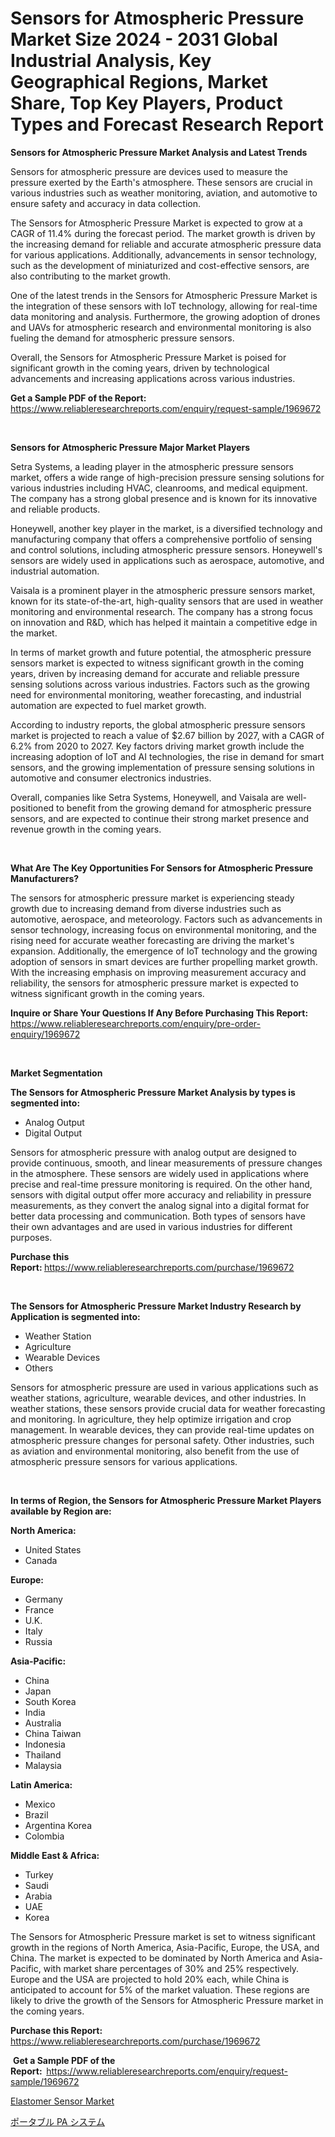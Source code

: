 <p><h1>Sensors for Atmospheric Pressure Market Size 2024 - 2031 Global Industrial Analysis, Key Geographical Regions, Market Share, Top Key Players, Product Types and Forecast Research Report</h1></p><p><strong>Sensors for Atmospheric Pressure Market Analysis and Latest Trends</strong></p>
<p><p>Sensors for atmospheric pressure are devices used to measure the pressure exerted by the Earth's atmosphere. These sensors are crucial in various industries such as weather monitoring, aviation, and automotive to ensure safety and accuracy in data collection.</p><p>The Sensors for Atmospheric Pressure Market is expected to grow at a CAGR of 11.4% during the forecast period. The market growth is driven by the increasing demand for reliable and accurate atmospheric pressure data for various applications. Additionally, advancements in sensor technology, such as the development of miniaturized and cost-effective sensors, are also contributing to the market growth.</p><p>One of the latest trends in the Sensors for Atmospheric Pressure Market is the integration of these sensors with IoT technology, allowing for real-time data monitoring and analysis. Furthermore, the growing adoption of drones and UAVs for atmospheric research and environmental monitoring is also fueling the demand for atmospheric pressure sensors.</p><p>Overall, the Sensors for Atmospheric Pressure Market is poised for significant growth in the coming years, driven by technological advancements and increasing applications across various industries.</p></p>
<p><strong>Get a Sample PDF of the Report:&nbsp;</strong> <a href="https://www.reliableresearchreports.com/enquiry/request-sample/1969672">https://www.reliableresearchreports.com/enquiry/request-sample/1969672</a></p>
<p>&nbsp;</p>
<p><strong>Sensors for Atmospheric Pressure Major Market Players</strong></p>
<p><p>Setra Systems, a leading player in the atmospheric pressure sensors market, offers a wide range of high-precision pressure sensing solutions for various industries including HVAC, cleanrooms, and medical equipment. The company has a strong global presence and is known for its innovative and reliable products.</p><p>Honeywell, another key player in the market, is a diversified technology and manufacturing company that offers a comprehensive portfolio of sensing and control solutions, including atmospheric pressure sensors. Honeywell's sensors are widely used in applications such as aerospace, automotive, and industrial automation.</p><p>Vaisala is a prominent player in the atmospheric pressure sensors market, known for its state-of-the-art, high-quality sensors that are used in weather monitoring and environmental research. The company has a strong focus on innovation and R&D, which has helped it maintain a competitive edge in the market.</p><p>In terms of market growth and future potential, the atmospheric pressure sensors market is expected to witness significant growth in the coming years, driven by increasing demand for accurate and reliable pressure sensing solutions across various industries. Factors such as the growing need for environmental monitoring, weather forecasting, and industrial automation are expected to fuel market growth.</p><p>According to industry reports, the global atmospheric pressure sensors market is projected to reach a value of $2.67 billion by 2027, with a CAGR of 6.2% from 2020 to 2027. Key factors driving market growth include the increasing adoption of IoT and AI technologies, the rise in demand for smart sensors, and the growing implementation of pressure sensing solutions in automotive and consumer electronics industries.</p><p>Overall, companies like Setra Systems, Honeywell, and Vaisala are well-positioned to benefit from the growing demand for atmospheric pressure sensors, and are expected to continue their strong market presence and revenue growth in the coming years.</p></p>
<p>&nbsp;</p>
<p><strong>What Are The Key Opportunities For Sensors for Atmospheric Pressure Manufacturers?</strong></p>
<p><p>The sensors for atmospheric pressure market is experiencing steady growth due to increasing demand from diverse industries such as automotive, aerospace, and meteorology. Factors such as advancements in sensor technology, increasing focus on environmental monitoring, and the rising need for accurate weather forecasting are driving the market's expansion. Additionally, the emergence of IoT technology and the growing adoption of sensors in smart devices are further propelling market growth. With the increasing emphasis on improving measurement accuracy and reliability, the sensors for atmospheric pressure market is expected to witness significant growth in the coming years.</p></p>
<p><strong>Inquire or Share Your Questions If Any Before Purchasing This Report:</strong> <a href="https://www.reliableresearchreports.com/enquiry/pre-order-enquiry/1969672">https://www.reliableresearchreports.com/enquiry/pre-order-enquiry/1969672</a></p>
<p>&nbsp;</p>
<p><strong>Market Segmentation</strong></p>
<p><strong>The Sensors for Atmospheric Pressure Market Analysis by types is segmented into:</strong></p>
<p><ul><li>Analog Output</li><li>Digital Output</li></ul></p>
<p><p>Sensors for atmospheric pressure with analog output are designed to provide continuous, smooth, and linear measurements of pressure changes in the atmosphere. These sensors are widely used in applications where precise and real-time pressure monitoring is required. On the other hand, sensors with digital output offer more accuracy and reliability in pressure measurements, as they convert the analog signal into a digital format for better data processing and communication. Both types of sensors have their own advantages and are used in various industries for different purposes.</p></p>
<p><strong>Purchase this Report:&nbsp;</strong><a href="https://www.reliableresearchreports.com/purchase/1969672">https://www.reliableresearchreports.com/purchase/1969672</a></p>
<p>&nbsp;</p>
<p><strong>The Sensors for Atmospheric Pressure Market Industry Research by Application is segmented into:</strong></p>
<p><ul><li>Weather Station</li><li>Agriculture</li><li>Wearable Devices</li><li>Others</li></ul></p>
<p><p>Sensors for atmospheric pressure are used in various applications such as weather stations, agriculture, wearable devices, and other industries. In weather stations, these sensors provide crucial data for weather forecasting and monitoring. In agriculture, they help optimize irrigation and crop management. In wearable devices, they can provide real-time updates on atmospheric pressure changes for personal safety. Other industries, such as aviation and environmental monitoring, also benefit from the use of atmospheric pressure sensors for various applications.</p></p>
<p>&nbsp;</p>
<p><strong>In terms of Region, the Sensors for Atmospheric Pressure Market Players available by Region are:</strong></p>
<p>
    <p> <strong> North America: </strong>
        <ul>
            <li>United States</li>
            <li>Canada</li>
        </ul>
        </p> 
    <p> <strong> Europe: </strong>
        <ul>
            <li>Germany</li>
            <li>France</li>
            <li>U.K.</li>
            <li>Italy</li>
            <li>Russia</li>
        </ul>
        </p> 
    <p> <strong> Asia-Pacific: </strong>
        <ul>
            <li>China</li>
            <li>Japan</li>
            <li>South Korea</li>
            <li>India</li>
            <li>Australia</li>
            <li>China Taiwan</li>
            <li>Indonesia</li>
            <li>Thailand</li>
            <li>Malaysia</li>
        </ul>
        </p> 
    <p> <strong> Latin America: </strong>
        <ul>
            <li>Mexico</li>
            <li>Brazil</li>
            <li>Argentina Korea</li>
            <li>Colombia</li>
        </ul>
        </p> 
    <p> <strong> Middle East & Africa: </strong>
        <ul>
            <li>Turkey</li>
            <li>Saudi</li>
            <li>Arabia</li>
            <li>UAE</li>
            <li>Korea</li>
        </ul>
    </p>
    </p>
<p><p>The Sensors for Atmospheric Pressure market is set to witness significant growth in the regions of North America, Asia-Pacific, Europe, the USA, and China. The market is expected to be dominated by North America and Asia-Pacific, with market share percentages of 30% and 25% respectively. Europe and the USA are projected to hold 20% each, while China is anticipated to account for 5% of the market valuation. These regions are likely to drive the growth of the Sensors for Atmospheric Pressure market in the coming years.</p></p>
<p><strong>Purchase this Report: </strong><a href="https://www.reliableresearchreports.com/purchase/1969672">https://www.reliableresearchreports.com/purchase/1969672</a></p>
<p>&nbsp;<strong>Get a Sample PDF of the Report:&nbsp;&nbsp;</strong><a href="https://www.reliableresearchreports.com/enquiry/request-sample/1969672">https://www.reliableresearchreports.com/enquiry/request-sample/1969672</a></p>
<p><strong></strong></p>
<p><p><a href="https://github.com/Sarissaschmalingtr6fz2739/Market-Research-Report-List-1/blob/main/elastomer-sensor-market.md">Elastomer Sensor Market</a></p><p><a href="https://github.com/oafhukehf4709715/Market-Research-Report-List-1/blob/main/712873914114.md">ポータブル PA システム</a></p></p>